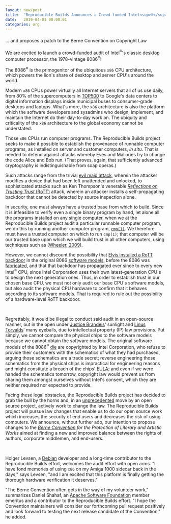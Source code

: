 ```yaml
---
layout: new/post
title:  "Reproducible Builds Announces a Crowd-funded Intel<sup>®</sup> 8086<sup>®</sup> Audit"
date:   2019-04-01 00:00:01
categories: org
---
```


<h4 style="font-weight: normal;">… and proposes a patch to the Berne Convention on Copyright Law</h4>

We are excited to launch a crowd-funded audit of Intel<sup>®</sup>'s classic desktop
computer processor, the 1978-vintage 8086<sup>®</sup>!

The 8086<sup>®</sup> is the primogenitor of the ubiquitous `x86` CPU architecture, which powers
the lion's share of desktop and server CPU's around the world.

Modern `x86` CPUs power virtually all Internet servers that all of us use daily,
from 80% of the supercomputers in [TOP500](https://www.top500.org/) to Google's data
centers to digital information displays inside municipal buses to
consumer-grade desktops and laptops.
What's more, the `x86` architecture is also the platform which the software
developers and sysadmins who design, implement, and maintain the Internet do
their day-to-day work on.  The ubiquity and criticality of the `x86` architecture
to the global economy cannot be understated.

Those `x86` CPUs run computer programs.  The Reproducible Builds project seeks
to make it possible to establish the provenance of runnable computer programs,
as installed on server and customer computers, _in situ_.  That is needed to
defend against attacks whereby Eves and Mallories try to change the code Alice
and Bob run.  (That proves, again, that sufficiently advanced cryptography is
indistinguishable from soap operas.)

Such attacks range from the trivial [evil maid attack][evil_maid], wherein the
attacker modifies a device that had been left unattended and unlocked, to
sophisticated attacks such as Ken Thompson's venerable [_Reflections on
Trusting Trust_ (RoTT)][RoTT] attack, wherein an attacker installs a
self-propagating backdoor that cannot be detected by source inspection alone.

In security, one must always have a trusted base from which to build.  Since it
is infeasible to verify even a single binary program by hand, let alone all the
programs installed on any single computer, when we at the Reproducible Builds
project audit a particular runnable computer program, we do this by running
another computer program, [`cmp(1)`][cmp].  We therefore must have a trusted
computer on which to run `cmp(1)`; that computer will be our trusted base upon
which we will build trust in all other computers, using techniques such as
([Wheeler, 2009][wheeler-ddc]).

However, we cannot discount the possibility that [Elvis installed a RoTT
backdoor][Elvis_impossible] in the original 8086 [software models][HDL], before the 8086 was
[fabricated][fabrication], and that that backdoor has propagated ever since to
every new Intel<sup>®</sup> CPU, since Intel Corporation uses their own latest-generation
CPU's to design the next generation ones.  Thus, in order to establish trust in
our chosen base CPU, we must not only audit our base CPU's software models, but
also audit the physical CPU hardware to confirm that it behaves according to
its software models.  That is required to rule out the possibility of a
hardware-level RoTT backdoor.

<br/>

Regrettably, it would be illegal to conduct said audit in an open-source manner,
out in the open under [Justice Brandeis](https://en.wikiquote.org/wiki/Louis_Brandeis)' sunlight
and [Linus Torvalds](https://en.wikipedia.org/wiki/Linus%27s_Law)' many
eyeballs, due to intellectual property (IP) law provisions.  Put simply, we
cannot compare the physical chips to the software models because we cannot
obtain the software models.  The original software models of the 8086<sup>®</sup>
[die][die] are copyrighted by Intel Corporation, who refuse to provide their
customers with the schematics of what they had purchased, arguing those
schematics are a trade secret; reverse engineering those schematics from the
physical chips is impractical for engineering reasons and might constitute a
breach of the chips' <acronym title="End-user License Agreement">EULA</acronym>;
and even if we were handed the schematics tomorrow,
copyright law would prevent us from sharing them amongst ourselves without
Intel's consent, which they are neither required nor expected to provide.

Facing these legal obstacles, the Reproducible Builds project has decided to
grab the bull by the horns and, in an [unprecedented][citation_needed] move by
an open source project, actively work to change the law.  The Reproducible
Builds project will pursue law changes that enable us to do our open source
work which increases the security of end users and decreases the risk of using
computers.  We announce, without further ado, our intention to propose changes
to the _[Berne Convention][berne] for the Protection of Literary and Artistic Works_
aimed at finding a new and improved
balance between the rights of authors, corporate middlemen, and end-users.

<br/>

Holger Levsen, a [Debian](https://www.debian.org/) developer and a long-time
contributor to the Reproducible Builds effort, welcomes the audit effort with
open arms.  "I have fond memories of using `x86` on my Amiga 1000 sidecar back in
the days," says Levsen, "and I am excited that this platform is finally getting
the thorough hardware verification it deserves."

"The Berne Convention often gets in the way of my volunteer work," summarizes
Daniel Shahaf, an [Apache Software Foundation](https://www.apache.org/) member
emeritus and a contributor to the Reproducible Builds effort.  "I hope the
Convention maintainers will consider our forthcoming pull request positively
and look forward to testing the next release candidate of the Convention," he
added.

[evil_maid]: https://en.wikipedia.org/wiki/Evil_maid_attack
[RoTT]: https://www.win.tue.nl/~aeb/linux/hh/thompson/trust.html
[wheeler-ddc]: https://dwheeler.com/trusting-trust/dissertation/html/wheeler-trusting-trust-ddc.html
[cmp]: https://pubs.opengroup.org/onlinepubs/9699919799/utilities/cmp.html
[fabrication]: https://en.wikipedia.org/wiki/Semiconductor_device_fabrication
[x86 supercomputers (2008)]: https://www.theinquirer.net/inquirer/news/1008702/supercomputing-dominated-x86-architecture
[Elvis_impossible]: https://soundcloud.com/miguel-estevan/its-impossible-elvis-cover
[HDL]: https://en.wikipedia.org/wiki/Hardware_description_language
[die]: https://en.wikipedia.org/wiki/Die_%28integrated_circuit%29
[ICLDP]: https://en.wikipedia.org/wiki/Integrated_circuit_layout_design_protection
[citation_needed]: https://xkcd.com/285/
[berne]: https://en.wikipedia.org/wiki/Berne_Convention
